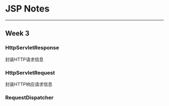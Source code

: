 # JSP Notes

---

## Week 3

### HttpServletResponse

封装HTTP请求信息

### HttpServletRequest

封装HTTP响应请求信息

### RequestDispatcher

